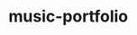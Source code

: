 # music-portfolio

<!-- This repository contains a self-hosted website that showcases my music portfolio. It is built using custom HTML, CSS, and JavaScript. Large assets such as my audio files and scores aro hosted in AWS, and they are dymamically loaded into the website using JavaScript. -->
